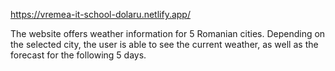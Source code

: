 https://vremea-it-school-dolaru.netlify.app/

The website offers weather information for 5 Romanian cities.
Depending on the selected city, the user is able to see the current weather, as well as the forecast for the following 5 days.
